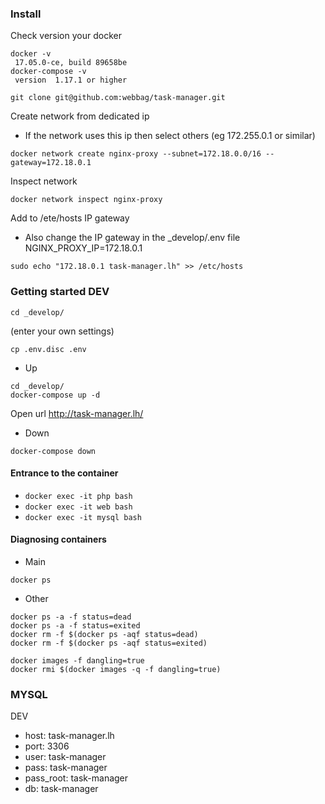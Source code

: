 ### Install 

Check version your docker
```
docker -v
 17.05.0-ce, build 89658be
docker-compose -v
 version  1.17.1 or higher
```
```
git clone git@github.com:webbag/task-manager.git
``` 

Create network from dedicated ip
* If the network uses this ip then select others (eg 172.255.0.1 or similar)
``` 
docker network create nginx-proxy --subnet=172.18.0.0/16 --gateway=172.18.0.1
```
Inspect network
``` 
docker network inspect nginx-proxy
```
Add to /ete/hosts IP gateway
* Also change the IP gateway in the _develop/.env file NGINX_PROXY_IP=172.18.0.1 
``` 
sudo echo "172.18.0.1 task-manager.lh" >> /etc/hosts
```

### Getting started DEV
```
cd _develop/ 
```
(enter your own settings)
```
cp .env.disc .env 
```

* Up
```
cd _develop/ 
docker-compose up -d
```
Open url 
http://task-manager.lh/ 

* Down
```
docker-compose down
```

#### Entrance to the container
*  ```docker exec -it php bash ```
*  ```docker exec -it web bash ```
*  ```docker exec -it mysql bash ```
 
#### Diagnosing containers

* Main 
``` 
docker ps
``` 

* Other
``` 
docker ps -a -f status=dead
docker ps -a -f status=exited
docker rm -f $(docker ps -aqf status=dead)
docker rm -f $(docker ps -aqf status=exited)

docker images -f dangling=true
docker rmi $(docker images -q -f dangling=true)
``` 

### MYSQL

DEV
* host:       task-manager.lh
* port:       3306
* user:       task-manager
* pass:       task-manager
* pass_root:  task-manager
* db:         task-manager
